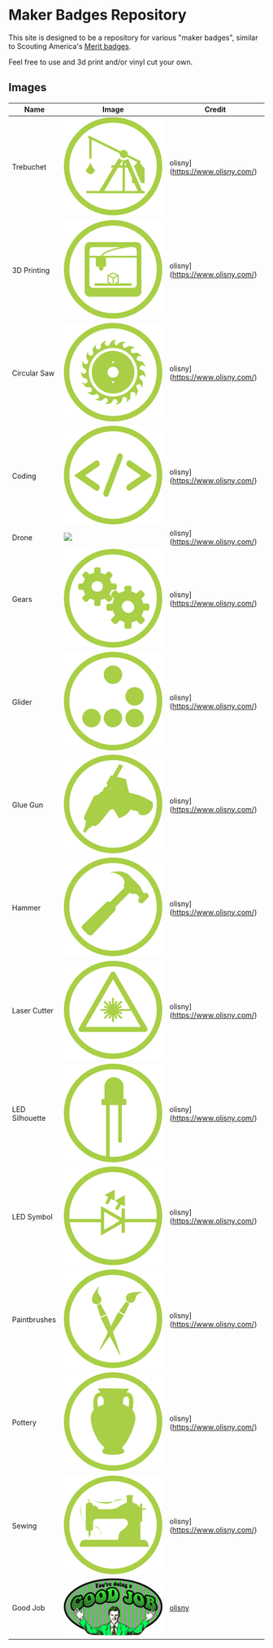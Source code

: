 # Maker Badges Repository

This site is designed to be a repository for various "maker badges", similar to Scouting America's [Merit badges](https://www.scouting.org/skills/merit-badges/).

Feel free to use and 3d print and/or vinyl cut your own.

## Images

| Name | Image | Credit |
| --- | --- | --- |
| Trebuchet | ![](img/trebuchet.svg) | olisny](https://www.olisny.com/) |
| 3D Printing | ![](img/badge_3Dprinting.svg) | olisny](https://www.olisny.com/) |
| Circular Saw | ![](img/badge_circularsaw.svg) | olisny](https://www.olisny.com/) |
| Coding | ![](img/badge_coding.svg) | olisny](https://www.olisny.com/) |
| Drone | ![](img/badgedrone.svg) | olisny](https://www.olisny.com/) |
| Gears | ![](img/badge_gears.svg) | olisny](https://www.olisny.com/) |
| Glider | ![](img/badge_glider.svg) | olisny](https://www.olisny.com/) |
| Glue Gun | ![](img/badge_gluegun.svg) | olisny](https://www.olisny.com/) |
| Hammer | ![](img/badge_hammer.svg) | olisny](https://www.olisny.com/) |
| Laser Cutter | ![](img/badge_laser.svg) | olisny](https://www.olisny.com/) |
| LED Silhouette | ![](img/badge_ledsilhouette.svg) | olisny](https://www.olisny.com/) |
| LED Symbol | ![](img/badge_ledsymbol.svg) | olisny](https://www.olisny.com/) |
| Paintbrushes | ![](img/badge_paintbrushes.svg) | olisny](https://www.olisny.com/) |
| Pottery | ![](img/badge_pottery.svg) | olisny](https://www.olisny.com/) |
| Sewing | ![](img/badge_sewing.svg) | olisny](https://www.olisny.com/) |
| Good Job | ![](img/good_job.png) | [olisny](https://www.olisny.com/) |
